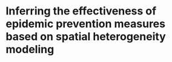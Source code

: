 # Inferring the effectiveness of epidemic prevention measures based on spatial heterogeneity modeling
